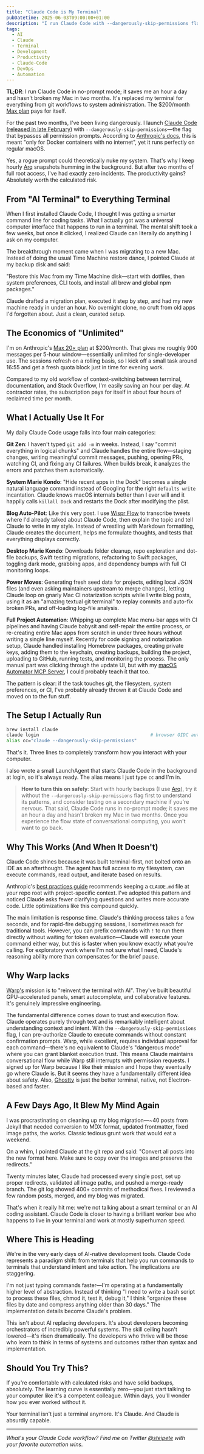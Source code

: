 ```yaml
---
title: "Claude Code is My Terminal"
pubDatetime: 2025-06-03T09:00:00+01:00
description: "I run Claude Code with --dangerously-skip-permissions flag, giving it full system access. Let me show you a new way of approaching terminals."
tags:
  - AI
  - Claude
  - Terminal
  - Development
  - Productivity
  - Claude-Code
  - DevOps
  - Automation
---
```


**TL;DR**: I run Claude Code in no-prompt mode; it saves me an hour a day and hasn't broken my Mac in two months. It's replaced my terminal for everything from git workflows to system administration. The $200/month [Max plan](/posts/2025/stop-overthinking-ai-subscriptions/) pays for itself.

For the past two months, I've been living dangerously. I launch [Claude Code](https://claude.ai/code) ([released in late February](https://www.anthropic.com/news/claude-3-7-sonnet)) with `--dangerously-skip-permissions`—the flag that bypasses all permission prompts. According to [Anthropic's docs](https://docs.anthropic.com/en/docs/claude-code), this is meant "only for Docker containers with no internet", yet it runs perfectly on regular macOS.

Yes, a rogue prompt could theoretically nuke my system. That's why I keep hourly [Arq](https://www.arqbackup.com/) snapshots humming in the background. But after two months of full root access, I've had exactly zero incidents. The productivity gains? Absolutely worth the calculated risk.

## From "AI Terminal" to Everything Terminal

When I first installed Claude Code, I thought I was getting a smarter command line for coding tasks. What I actually got was a universal computer interface that happens to run in a terminal. The mental shift took a few weeks, but once it clicked, I realized Claude can literally do anything I ask on my computer.

The breakthrough moment came when I was migrating to a new Mac. Instead of doing the usual Time Machine restore dance, I pointed Claude at my backup disk and said:

"Restore this Mac from my Time Machine disk—start with dotfiles, then system preferences, CLI tools, and install all brew and global npm packages."

Claude drafted a migration plan, executed it step by step, and had my new machine ready in under an hour. No overnight clone, no cruft from old apps I'd forgotten about. Just a clean, curated setup.

## The Economics of "Unlimited"

I'm on Anthropic's [Max 20× plan](/posts/2025/stop-overthinking-ai-subscriptions/) at $200/month. That gives me roughly 900 messages per 5-hour window—essentially unlimited for single-developer use. The sessions refresh on a rolling basis, so I kick off a small task around 16:55 and get a fresh quota block just in time for evening work.

Compared to my old workflow of context-switching between terminal, documentation, and Stack Overflow, I'm easily saving an hour per day. At contractor rates, the subscription pays for itself in about four hours of reclaimed time per month.

## What I Actually Use It For

My daily Claude Code usage falls into four main categories:

**Git Zen**: I haven't typed `git add -m` in weeks. Instead, I say "commit everything in logical chunks" and Claude handles the entire flow—staging changes, writing meaningful commit messages, pushing, opening PRs, watching CI, and fixing any CI failures. When builds break, it analyzes the errors and patches them automatically.

**System Marie Kondo**: "Hide recent apps in the Dock" becomes a single natural language command instead of Googling for the right `defaults write` incantation. Claude knows macOS internals better than I ever will and it happily calls `killall Dock` and restarts the Dock after modifying the plist.

**Blog Auto-Pilot**: Like this very post. I use [Wispr Flow](https://wisprflow.ai/) to transcribe tweets where I'd already talked about Claude Code, then explain the topic and tell Claude to write in my style. Instead of wrestling with Markdown formatting, Claude creates the document, helps me formulate thoughts, and tests that everything displays correctly.

**Desktop Marie Kondo**: Downloads folder cleanup, repo exploration and dot-file backups, Swift testing migrations, refactoring to Swift packages, toggling dark mode, grabbing apps, and dependency bumps with full CI monitoring loops.

**Power Moves**: Generating fresh seed data for projects, editing local JSON files (and even asking maintainers upstream to merge changes), letting Claude loop on gnarly Mac CI notarization scripts while I write blog posts, using it as an "amazing textual git terminal" to replay commits and auto-fix broken PRs, and off-loading log-file analysis.

**Full Project Automation**: Whipping up complete Mac menu-bar apps with CI pipelines and having Claude babysit and self-repair the entire process, or re-creating entire Mac apps from scratch in under three hours without writing a single line myself. Recently for code signing and notarization setup, Claude handled installing Homebrew packages, creating private keys, adding them to the keychain, creating backups, building the project, uploading to GitHub, running tests, and monitoring the process. The only manual part was clicking through the update UI, but with my [macOS Automator MCP Server](https://github.com/steipete/macos-automator-mcp), I could probably teach it that too.

The pattern is clear: if the task touches git, the filesystem, system preferences, or CI, I've probably already thrown it at Claude Code and moved on to the fun stuff.

## The Setup I Actually Run

```bash
brew install claude
claude login                                         # browser OIDC auth
alias cc="claude --dangerously-skip-permissions"
```

That's it. Three lines to completely transform how you interact with your computer.

I also wrote a small LaunchAgent that starts Claude Code in the background at login, so it's always ready. The alias means I just type `cc` and I'm in.

> **How to turn this on safely**: Start with hourly backups (I use [Arq](https://www.arqbackup.com/)), try it without the `--dangerously-skip-permissions` flag first to understand its patterns, and consider testing on a secondary machine if you're nervous. That said, Claude Code runs in no-prompt mode; it saves me an hour a day and hasn't broken my Mac in two months. Once you experience the flow state of conversational computing, you won't want to go back.

## Why This Works (And When It Doesn't)

Claude Code shines because it was built terminal-first, not bolted onto an IDE as an afterthought. The agent has full access to my filesystem, can execute commands, read output, and iterate based on results.

Anthropic's [best practices guide](https://www.anthropic.com/engineering/claude-code-best-practices) recommends keeping a `CLAUDE.md` file at your repo root with project-specific context. I've adopted this pattern and noticed Claude asks fewer clarifying questions and writes more accurate code. Little optimizations like this compound quickly.

The main limitation is response time. Claude's thinking process takes a few seconds, and for rapid-fire debugging sessions, I sometimes reach for traditional tools. However, you can prefix commands with `!` to run them directly without waiting for token evaluation—Claude will execute your command either way, but this is faster when you know exactly what you're calling. For exploratory work where I'm not sure what I need, Claude's reasoning ability more than compensates for the brief pause.

## Why Warp lacks

[Warp's](https://www.warp.dev/) mission is to "reinvent the terminal with AI". They've built beautiful GPU-accelerated panels, smart autocomplete, and collaborative features. It's genuinely impressive engineering.

The fundamental difference comes down to trust and execution flow. Claude operates purely through text and is remarkably intelligent about understanding context and intent. With the `--dangerously-skip-permissions` flag, I can pre-authorize Claude to execute commands without constant confirmation prompts. Warp, while excellent, requires individual approval for each command—there's no equivalent to Claude's "dangerous mode" where you can grant blanket execution trust. This means Claude maintains conversational flow while Warp still interrupts with permission requests. I signed up for Warp because I like their mission and I hope they eventually go where Claude is. But it seems they have a fundamentally different idea about safety. Also, [Ghostty](https://ghostty.org/) is just the better terminal, native, not Electron-based and faster.

## A Few Days Ago, It Blew My Mind Again

I was procrastinating on cleaning up my blog migration—~40 posts from Jekyll that needed conversion to MDX format, updated frontmatter, fixed image paths, the works. Classic tedious grunt work that would eat a weekend.

On a whim, I pointed Claude at the git repo and said: "Convert all posts into the new format here. Make sure to copy over the images and preserve the redirects."

Twenty minutes later, Claude had processed every single post, set up proper redirects, validated all image paths, and pushed a merge-ready branch. The git log showed 400+ commits of methodical fixes. I reviewed a few random posts, merged, and my blog was migrated.

That's when it really hit me: we're not talking about a smart terminal or an AI coding assistant. Claude Code is closer to having a brilliant worker bee who happens to live in your terminal and work at mostly superhuman speed.

## Where This is Heading

We're in the very early days of AI-native development tools. Claude Code represents a paradigm shift: from terminals that help you run commands to terminals that understand intent and take action. The implications are staggering.

I'm not just typing commands faster—I'm operating at a fundamentally higher level of abstraction. Instead of thinking "I need to write a bash script to process these files, chmod it, test it, debug it," I think "organize these files by date and compress anything older than 30 days." The implementation details become Claude's problem.

This isn't about AI replacing developers. It's about developers becoming orchestrators of incredibly powerful systems. The skill ceiling hasn't lowered—it's risen dramatically. The developers who thrive will be those who learn to think in terms of systems and outcomes rather than syntax and implementation.

## Should You Try This?

If you're comfortable with calculated risks and have solid backups, absolutely. The learning curve is essentially zero—you just start talking to your computer like it's a competent colleague. Within days, you'll wonder how you ever worked without it.

Your terminal isn't just a terminal anymore. It's Claude. And Claude is absurdly capable.

---

*What's your Claude Code workflow? Find me on Twitter [@steipete](https://twitter.com/steipete) with your favorite automation wins.*